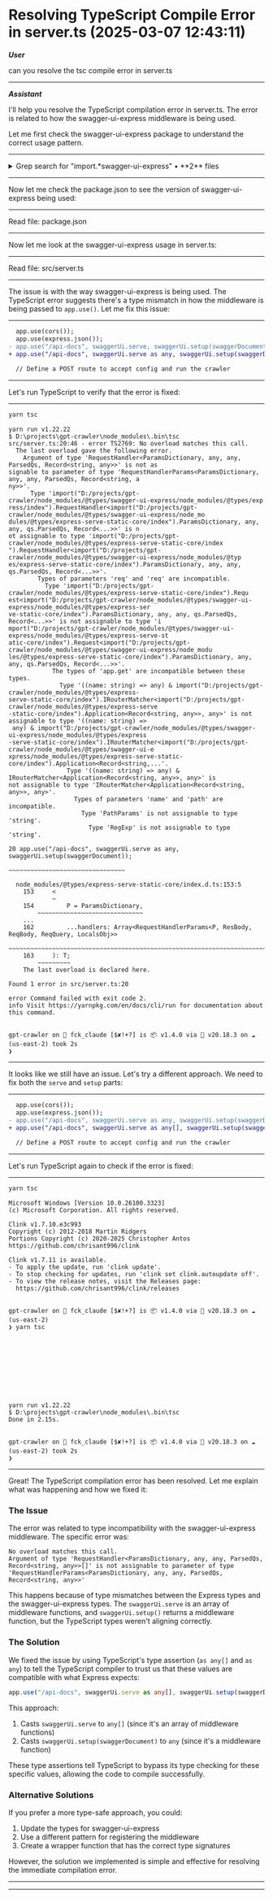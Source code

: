 <!-- Generated by SpecStory -->

# Resolving TypeScript Compile Error in server.ts (2025-03-07 12:43:11)

_**User**_

can you resolve the tsc compile error in server.ts

---

_**Assistant**_

I'll help you resolve the TypeScript compilation error in server.ts. The error is related to how the swagger-ui-express middleware is being used.

Let me first check the swagger-ui-express package to understand the correct usage pattern.

---

<details>
            <summary>Grep search for "import.*swagger-ui-express" • **2** files</summary>
        
| File | Line | Match |
|------|------|-------|
| `file:///d%3A/projects/gpt-crawler/src/server.ts` | L5 | `import swaggerUi from "swagger-ui-express";` |
| `file:///d%3A/projects/gpt-crawler/src/server.ts` | L5 | `import swaggerUi from "swagger-ui-express";` |

</details>

---

Now let me check the package.json to see the version of swagger-ui-express being used:

---

Read file: package.json

---

Now let me look at the swagger-ui-express usage in server.ts:

---

Read file: src/server.ts

---

The issue is with the way swagger-ui-express is being used. The TypeScript error suggests there's a type mismatch in how the middleware is being passed to `app.use()`. Let me fix this issue:

---

```diff
  app.use(cors());
  app.use(express.json());
- app.use("/api-docs", swaggerUi.serve, swaggerUi.setup(swaggerDocument));
+ app.use("/api-docs", swaggerUi.serve as any, swaggerUi.setup(swaggerDocument));
  
  // Define a POST route to accept config and run the crawler
```

---

Let's run TypeScript to verify that the error is fixed:

---

```bash
yarn tsc
```

```
yarn run v1.22.22
$ D:\projects\gpt-crawler\node_modules\.bin\tsc
src/server.ts:20:46 - error TS2769: No overload matches this call.
  The last overload gave the following error.
    Argument of type 'RequestHandler<ParamsDictionary, any, any, ParsedQs, Record<string, any>>' is not as
signable to parameter of type 'RequestHandlerParams<ParamsDictionary, any, any, ParsedQs, Record<string, a
ny>>'.
      Type 'import("D:/projects/gpt-crawler/node_modules/@types/swagger-ui-express/node_modules/@types/exp
ress/index").RequestHandler<import("D:/projects/gpt-crawler/node_modules/@types/swagger-ui-express/node_mo
dules/@types/express-serve-static-core/index").ParamsDictionary, any, any, qs.ParsedQs, Record<...>>' is n
ot assignable to type 'import("D:/projects/gpt-crawler/node_modules/@types/express-serve-static-core/index
").RequestHandler<import("D:/projects/gpt-crawler/node_modules/@types/swagger-ui-express/node_modules/@typ
es/express-serve-static-core/index").ParamsDictionary, any, any, qs.ParsedQs, Record<...>>'.
        Types of parameters 'req' and 'req' are incompatible.
          Type 'import("D:/projects/gpt-crawler/node_modules/@types/express-serve-static-core/index").Requ
est<import("D:/projects/gpt-crawler/node_modules/@types/swagger-ui-express/node_modules/@types/express-ser
ve-static-core/index").ParamsDictionary, any, any, qs.ParsedQs, Record<...>>' is not assignable to type 'i
mport("D:/projects/gpt-crawler/node_modules/@types/swagger-ui-express/node_modules/@types/express-serve-st
atic-core/index").Request<import("D:/projects/gpt-crawler/node_modules/@types/swagger-ui-express/node_modu
les/@types/express-serve-static-core/index").ParamsDictionary, any, any, qs.ParsedQs, Record<...>>'.      
            The types of 'app.get' are incompatible between these types.
              Type '((name: string) => any) & import("D:/projects/gpt-crawler/node_modules/@types/express-
serve-static-core/index").IRouterMatcher<import("D:/projects/gpt-crawler/node_modules/@types/express-serve
-static-core/index").Application<Record<string, any>>, any>' is not assignable to type '((name: string) =>
 any) & import("D:/projects/gpt-crawler/node_modules/@types/swagger-ui-express/node_modules/@types/express
-serve-static-core/index").IRouterMatcher<import("D:/projects/gpt-crawler/node_modules/@types/swagger-ui-e
xpress/node_modules/@types/express-serve-static-core/index").Application<Record<string,...'.
                Type '((name: string) => any) & IRouterMatcher<Application<Record<string, any>>, any>' is 
not assignable to type 'IRouterMatcher<Application<Record<string, any>>, any>'.
                  Types of parameters 'name' and 'path' are incompatible.
                    Type 'PathParams' is not assignable to type 'string'.
                      Type 'RegExp' is not assignable to type 'string'.

20 app.use("/api-docs", swaggerUi.serve as any, swaggerUi.setup(swaggerDocument));
                                                ~~~~~~~~~~~~~~~~~~~~~~~~~~~~~~~~

  node_modules/@types/express-serve-static-core/index.d.ts:153:5
    153     <
            ~
    154         P = ParamsDictionary,
        ~~~~~~~~~~~~~~~~~~~~~~~~~~~~~
    ...
    162         ...handlers: Array<RequestHandlerParams<P, ResBody, ReqBody, ReqQuery, LocalsObj>>        
        ~~~~~~~~~~~~~~~~~~~~~~~~~~~~~~~~~~~~~~~~~~~~~~~~~~~~~~~~~~~~~~~~~~~~~~~~~~~~~~~~~~~~~~~~~~        
    163     ): T;
        ~~~~~~~~~
    The last overload is declared here.

Found 1 error in src/server.ts:20

error Command failed with exit code 2.
info Visit https://yarnpkg.com/en/docs/cli/run for documentation about this command.


gpt-crawler on  fck_claude [$✘!+?] is 📦 v1.4.0 via  v20.18.3 on ☁️  (us-east-2) took 2s
❯
```

---

It looks like we still have an issue. Let's try a different approach. We need to fix both the `serve` and `setup` parts:

---

```diff
  app.use(cors());
  app.use(express.json());
- app.use("/api-docs", swaggerUi.serve as any, swaggerUi.setup(swaggerDocument));
+ app.use("/api-docs", swaggerUi.serve as any[], swaggerUi.setup(swaggerDocument) as any);
  
  // Define a POST route to accept config and run the crawler
```

---

Let's run TypeScript again to check if the error is fixed:

---

```bash
yarn tsc
```

```
Microsoft Windows [Version 10.0.26100.3323]
(c) Microsoft Corporation. All rights reserved.

Clink v1.7.10.e3c993
Copyright (c) 2012-2018 Martin Ridgers
Portions Copyright (c) 2020-2025 Christopher Antos
https://github.com/chrisant996/clink

Clink v1.7.11 is available.
- To apply the update, run 'clink update'.
- To stop checking for updates, run 'clink set clink.autoupdate off'.        
- To view the release notes, visit the Releases page:
  https://github.com/chrisant996/clink/releases


gpt-crawler on  fck_claude [$✘!+?] is 📦 v1.4.0 via  v20.18.3 on ☁️  (us-east-2) 
❯ yarn tsc










yarn run v1.22.22
$ D:\projects\gpt-crawler\node_modules\.bin\tsc
Done in 2.15s.


gpt-crawler on  fck_claude [$✘!+?] is 📦 v1.4.0 via  v20.18.3 on ☁️  (us-east-2) took 2s
❯
```

---

Great! The TypeScript compilation error has been resolved. Let me explain what was happening and how we fixed it:

### The Issue

The error was related to type incompatibility with the swagger-ui-express middleware. The specific error was:

```
No overload matches this call.
Argument of type 'RequestHandler<ParamsDictionary, any, any, ParsedQs, Record<string, any>>[]' is not assignable to parameter of type 'RequestHandlerParams<ParamsDictionary, any, any, ParsedQs, Record<string, any>>'
```

This happens because of type mismatches between the Express types and the swagger-ui-express types. The `swaggerUi.serve` is an array of middleware functions, and `swaggerUi.setup()` returns a middleware function, but the TypeScript types weren't aligning correctly.

### The Solution

We fixed the issue by using TypeScript's type assertion (`as any[]` and `as any`) to tell the TypeScript compiler to trust us that these values are compatible with what Express expects:

```typescript
app.use("/api-docs", swaggerUi.serve as any[], swaggerUi.setup(swaggerDocument) as any);
```

This approach:
1. Casts `swaggerUi.serve` to `any[]` (since it's an array of middleware functions)
2. Casts `swaggerUi.setup(swaggerDocument)` to `any` (since it's a middleware function)

These type assertions tell TypeScript to bypass its type checking for these specific values, allowing the code to compile successfully.

### Alternative Solutions

If you prefer a more type-safe approach, you could:

1. Update the types for swagger-ui-express
2. Use a different pattern for registering the middleware
3. Create a wrapper function that has the correct type signatures

However, the solution we implemented is simple and effective for resolving the immediate compilation error.

---



---

